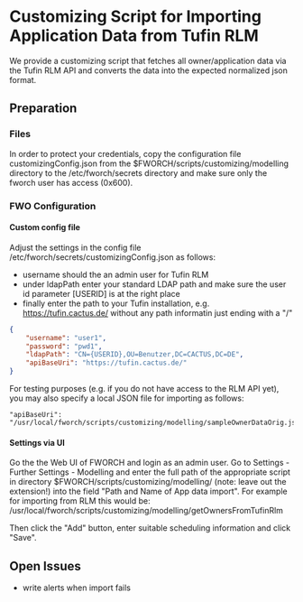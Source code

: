 
# Customizing Script for Importing Application Data from Tufin RLM

We provide a customizing script that fetches all owner/application data via the Tufin RLM API and converts the data into the expected normalized json format.


## Preparation

### Files

In order to protect your credentials, copy the configuration file customizingConfig.json from the $FWORCH/scripts/customizing/modelling directory to the /etc/fworch/secrets directory and make sure only the fworch user has access (0x600).

### FWO Configuration 

#### Custom config file

Adjust the settings in the config file /etc/fworch/secrets/customizingConfig.json as follows:

- username should the an admin user for Tufin RLM
- under ldapPath enter your standard LDAP path and make sure the user id parameter [USERID] is at the right place
- finally enter the path to your Tufin installation, e.g. https://tufin.cactus.de/ without any path informatin just ending with a "/"

```json
{
    "username": "user1",
    "password": "pwd1",
    "ldapPath": "CN={USERID},OU=Benutzer,DC=CACTUS,DC=DE",
    "apiBaseUri": "https://tufin.cactus.de/"
}
```

For testing purposes (e.g. if you do not have access to the RLM API yet), you may also specify a local JSON file for importing as follows:

    "apiBaseUri": "/usr/local/fworch/scripts/customizing/modelling/sampleOwnerDataOrig.json"


#### Settings via UI

Go the the Web UI of FWORCH and login as an admin user. Go to Settings - Further Settings - Modelling and enter the full path of the appropriate script in directory $FWORCH/scripts/customizing/modelling/ (note: leave out the extension!) into the field "Path and Name of App data import". For example for importing from RLM this would be:
/usr/local/fworch/scripts/customizing/modelling/getOwnersFromTufinRlm

Then click the "Add" button, enter suitable scheduling information and click "Save".

## Open Issues

- write alerts when import fails
